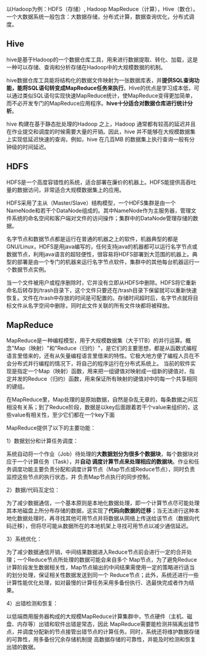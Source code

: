 以Hadoop为例：HDFS（存储）, Hadoop MapReduce（计算），Hive（数仓）。一个大数据系统一般包含：大数据存储，分布式计算，数据查询优化，分布式调度。

## Hive

hive是基于Hadoop的一个数据仓库工具，用来进行数据提取、转化、加载，这是一种可以存储、查询和分析存储在Hadoop中的大规模数据的机制。

hive数据仓库工具能将结构化的数据文件映射为一张数据库表，并**提供SQL查询功能，能将SQL语句转变成MapReduce任务来执行**。Hive的优点是学习成本低，可以通过类似SQL语句实现快速MapReduce统计，使MapReduce变得更加简单，而不必开发专门的MapReduce应用程序。**hive十分适合对数据仓库进行统计分析**。

hive 构建在基于静态批处理的Hadoop 之上，Hadoop 通常都有较高的延迟并且在作业提交和调度的时候需要大量的开销。因此，hive 并不能够在大规模数据集上实现低延迟快速的查询，例如，hive 在几百MB 的数据集上执行查询一般有分钟级的时间延迟。

## HDFS

HDFS是一个高度容错性的系统，适合部署在廉价的机器上。HDFS能提供高吞吐量的数据访问，非常适合大规模数据集上的应用。

HDFS采用了主从（Master/Slave）结构模型，一个HDFS集群是由一个NameNode和若干个DataNode组成的。其中NameNode作为主服务器，管理文件系统的命名空间和客户端对文件的访问操作；集群中的DataNode管理存储的数据。

名字节点和数据节点都是运行在普通的机器之上的软件，机器典型的都是GNU/Linux，HDFS是用java编写的，任何支持java的机器都可以运行名字节点或数据节点，利用java语言的超轻便性，很容易将HDFS部署到大范围的机器上。典型的部署是由一个专门的机器来运行名字节点软件，集群中的其他每台机器运行一个数据节点实例。

当一个文件被用户或程序删除时，它并没有立即从HDFS中删除。HDFS将它重新命名后转存到/trash目录下，这个文件只要还在/trash目录下保留就可以重新快速恢复。文件在/trash中存放的时间是可配置的。存储时间超时后，名字节点就将目标文件从名字空间中删除，同时此文件关联的所有文件块都将被释放。

## MapReduce

MapReduce是一种编程模型，用于大规模数据集（大于1TB）的并行运算。概念"Map（映射）"和"Reduce（归约）"，是它们的主要思想，都是从函数式编程语言里借来的，还有从矢量编程语言里借来的特性。它极大地方便了编程人员在不会分布式并行编程的情况下，将自己的程序运行在分布式系统上。 当前的软件实现是指定一个Map（映射）函数，用来把一组键值对映射成一组新的键值对，指定并发的Reduce（归约）函数，用来保证所有映射的键值对中的每一个共享相同的键组。

在MapReduce里，Map处理的是原始数据，自然是杂乱无章的，每条数据之间互相没有关系；到了Reduce阶段，数据是以key后面跟着若干个value来组织的，这些value有相关性，至少它们都在一个key下面

MapReduce提供了以下的主要功能：

1）数据划分和计算任务调度：

系统自动将一个作业（Job）待处理的**大数据划分为很多个数据块**，每个数据块对应于一个计算任务（Task），并**自动 调度计算节点来处理相应的数据块**。作业和任务调度功能主要负责分配和调度计算节点（Map节点或Reduce节点），同时负责监控这些节点的执行状态，并 负责Map节点执行的同步控制。

2）数据/代码互定位：

为了减少数据通信，一个基本原则是本地化数据处理，即一个计算节点尽可能处理其本地磁盘上所分布存储的数据，这实现了**代码向数据的迁移**；当无法进行这种本地化数据处理时，再寻找其他可用节点并将数据从网络上传送给该节点（数据向代码迁移），但将尽可能从数据所在的本地机架上寻找可用节点以减少通信延迟。

3）系统优化：

为了减少数据通信开销，中间结果数据进入Reduce节点前会进行一定的合并处理；一个Reduce节点所处理的数据可能会来自多个 Map节点，为了避免Reduce计算阶段发生数据相关性，Map节点输出的中间结果需使用一定的策略进行适当的划分处理，保证相关性数据发送到同一个 Reduce节点；此外，系统还进行一些计算性能优化处理，如对最慢的计算任务采用多备份执行、选最快完成者作为结果。

4）出错检测和恢复：

以低端商用服务器构成的大规模MapReduce计算集群中，节点硬件（主机、磁盘、内存等）出错和软件出错是常态，因此 MapReduce需要能检测并隔离出错节点，并调度分配新的节点接管出错节点的计算任务。同时，系统还将维护数据存储的可靠性，用多备份冗余存储机制提 高数据存储的可靠性，并能及时检测和恢复出错的数据。